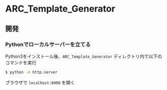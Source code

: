# ARC_Template_Generator

## 開発
### Pythonでローカルサーバーを立てる

Python3をインストール後、`ARC_Template_Generator` ディレクトリ内で以下のコマンドを実行

```bash
$ python -m http.server
```

ブラウザで `localhost:8000` を開く
